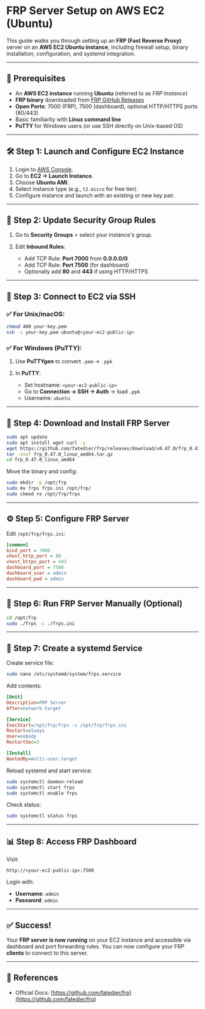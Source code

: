 # FRP Server Setup on AWS EC2 (Ubuntu)

This guide walks you through setting up an **FRP (Fast Reverse Proxy)** server on an **AWS EC2 Ubuntu instance**, including firewall setup, binary installation, configuration, and systemd integration.

---

## 📌 Prerequisites

* An **AWS EC2 instance** running **Ubuntu** (referred to as *FRP Instance*)
* **FRP binary** downloaded from [FRP GitHub Releases](https://github.com/fatedier/frp/releases)
* **Open Ports**: 7000 (FRP), 7500 (dashboard), optional HTTP/HTTPS ports (80/443)
* Basic familiarity with **Linux command line**
* **PuTTY** for Windows users (or use SSH directly on Unix-based OS)

---

## 🛠️ Step 1: Launch and Configure EC2 Instance

1. Login to [AWS Console](https://console.aws.amazon.com/).
2. Go to **EC2 → Launch Instance**.
3. Choose **Ubuntu AMI**.
4. Select instance type (e.g., `t2.micro` for free tier).
5. Configure instance and launch with an existing or new key pair.

---

## 🔐 Step 2: Update Security Group Rules

1. Go to **Security Groups** > select your instance's group.
2. Edit **Inbound Rules**:

   * Add TCP Rule: **Port 7000** from **0.0.0.0/0**
   * Add TCP Rule: **Port 7500** (for dashboard)
   * Optionally add **80** and **443** if using HTTP/HTTPS

---

## 🔗 Step 3: Connect to EC2 via SSH

### ✅ For Unix/macOS:

```bash
chmod 400 your-key.pem
ssh -i your-key.pem ubuntu@<your-ec2-public-ip>
```

### ✅ For Windows (PuTTY):

1. Use **PuTTYgen** to convert `.pem` → `.ppk`
2. In **PuTTY**:

   * Set hostname: `<your-ec2-public-ip>`
   * Go to **Connection → SSH → Auth** → load `.ppk`
   * Username: `ubuntu`

---

## 📅 Step 4: Download and Install FRP Server

```bash
sudo apt update
sudo apt install wget curl -y
wget https://github.com/fatedier/frp/releases/download/v0.47.0/frp_0.47.0_linux_amd64.tar.gz
tar -zxvf frp_0.47.0_linux_amd64.tar.gz
cd frp_0.47.0_linux_amd64
```

Move the binary and config:

```bash
sudo mkdir -p /opt/frp
sudo mv frps frps.ini /opt/frp/
sudo chmod +x /opt/frp/frps
```

---

## ⚙️ Step 5: Configure FRP Server

Edit `/opt/frp/frps.ini`:

```ini
[common]
bind_port = 7000
vhost_http_port = 80
vhost_https_port = 443
dashboard_port = 7500
dashboard_user = admin
dashboard_pwd = admin
```

---

## 🔄 Step 6: Run FRP Server Manually (Optional)

```bash
cd /opt/frp
sudo ./frps -c ./frps.ini
```

---

## 🧹 Step 7: Create a systemd Service

Create service file:

```bash
sudo nano /etc/systemd/system/frps.service
```

Add contents:

```ini
[Unit]
Description=FRP Server
After=network.target

[Service]
ExecStart=/opt/frp/frps -c /opt/frp/frps.ini
Restart=always
User=nobody
RestartSec=3

[Install]
WantedBy=multi-user.target
```

Reload systemd and start service:

```bash
sudo systemctl daemon-reload
sudo systemctl start frps
sudo systemctl enable frps
```

Check status:

```bash
sudo systemctl status frps
```

---

## 📊 Step 8: Access FRP Dashboard

Visit:

```
http://<your-ec2-public-ip>:7500
```

Login with:

* **Username**: `admin`
* **Password**: `admin`

---

## ✅ Success!

Your **FRP server is now running** on your EC2 instance and accessible via dashboard and port forwarding rules. You can now configure your FRP **clients** to connect to this server.

---

## 🔗 References

* Official Docs: [https://github.com/fatedier/frp](https://github.com/fatedier/frp)
